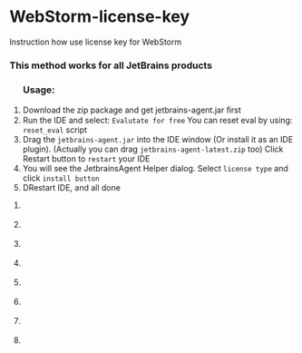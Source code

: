 # WebStorm-license-key
Instruction how use license key for WebStorm

<h3>This method works for all JetBrains products</h3>

 <ol>
    <h3>Usage:</h3>
    <li>Download the zip package and get jetbrains-agent.jar ﬁrst</li>
    <li>Run the IDE and select: <code>Evalutate for free</code> You can reset eval by using: <code>reset_eval</code> script</li>
    <li>Drag the <code>jetbrains-agent.jar</code> into the IDE window (Or install it as an IDE plugin). (Actually you can drag <code>jetbrains-agent-latest.zip</code> too) Click Restart button to <code>restart</code> your IDE</li>
    <li>You will see the JetbrainsAgent Helper dialog. Select <code>license type</code> and click <code>install button</code> </li>
    <li>DRestart IDE, and all done</li>
  </ol>
   <ol>
    <li><img src="https://sun9-16.userapi.com/c858032/v858032198/1d60a8/P8SAM0mzTVs.jpg" alt=""></li><br>
    <li><img src="https://sun9-66.userapi.com/c858032/v858032198/1d60b0/cGPpmRNzli4.jpg" alt=""></li><br>
    <li><img src="https://sun9-22.userapi.com/c858032/v858032198/1d60c7/i80JkuAAw20.jpg" alt=""></li><br>
    <li><img src="https://sun9-54.userapi.com/c858032/v858032198/1d60d0/yMjELnaE87E.jpg" alt=""></li><br>
    <li><img src="https://sun9-48.userapi.com/c858032/v858032198/1d60d9/SqqXvTzwzsA.jpg" alt=""></li><br>
    <li><img src="https://sun9-36.userapi.com/c858032/v858032198/1d60e1/HG7Ra3CssYk.jpg" alt=""></li><br>
    <li><img src="https://sun9-49.userapi.com/c858032/v858032198/1d60e8/NVcYYUi5Lx8.jpg" alt=""></li><br>
    <li><img src="https://sun9-3.userapi.com/c858032/v858032198/1d610e/jDPiPBaGq3A.jpg" alt=""></li>
  </ol>
